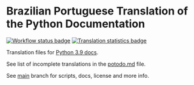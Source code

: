 # Brazilian Portuguese Translation of the Python Documentation

[![Workflow status badge][workflow_badge]][workflow_url]
[![Translation statistics badge][stats_badge]][transifex_url]

Translation files for [Python 3.9 docs][docs_url].

See list of incomplete translations in the [potodo.md][potodo] file.

See [main][main] branch for scripts, docs, license and more info.

[main]: https://github.com/python/python-docs-pt-br/tree/3.9
[potodo]: potodo.md?plain=1
[docs_url]: https://docs.python.org/pt-br/3.9/
[workflow_badge]: https://github.com/python/python-docs-pt-br/workflows/python-39/badge.svg
[workflow_url]: https://github.com/python/python-docs-pt-br/actions?workflow=python-39
[stats_badge]: https://img.shields.io/badge/dynamic/json?url=https%3A%2F%2Fgithub.com%2Fpython%2Fpython-docs-pt-br%2Fraw%2F3.9%2Fstats.json&query=translation&label=pt_BR
[transifex_url]: https://app.transifex.com/python-doc/python-newest/

